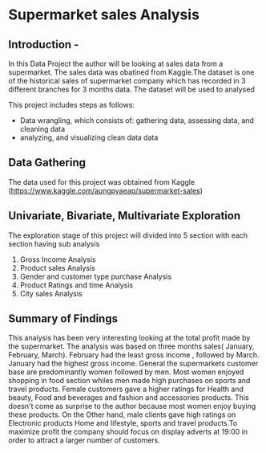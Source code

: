 # Supermarket sales Analysis

## Introduction - 
In this Data Project the author will be looking at sales data from a supermarket. The sales data was obatined from Kaggle.The dataset is one of the historical sales of supermarket company which has recorded in 3 different branches for 3 months data. The dataset will be used to analysed


This project includes steps as follows:
- Data wrangling, which consists of: gathering data, assessing data, and cleaning data 
- analyzing, and visualizing clean data data

## Data Gathering
The data used for this project was obtained from Kaggle (https://www.kaggle.com/aungpyaeap/supermarket-sales)  

## Univariate, Bivariate, Multivariate Exploration 
The exploration stage of this project will divided into 5 section with each section having sub analysis
1. Gross Income Analysis
2. Product sales Analysis
3. Gender and customer type purchase Analysis
4. Product Ratings and time Analysis
5. City sales Analysis

## Summary of Findings
This analysis has been very interesting looking at the total profit made by the supermarket. The analysis was based on three months sales( January, February, March). February had the least gross income , followed by March. January had the highest gross income. General the supermarkets customer base are predominantly women followed by men. Most women enjoyed shopping in food section whiles men made high purchases on sports and travel products. Female customers gave a higher ratings for Health and beauty, Food and beverages and fashion and accessories products. This doesn't come as surprise to the author because most women enjoy buying these products. On the Other hand, male clients gave high ratings on Electronic products Home and lifestyle, sports and travel products.To maximize profit the company should focus on display adverts at 19:00 in order to attract a larger number of customers. 
